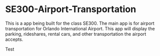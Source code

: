 # SE300-Airport-Transportation
This is a app being built for the class SE300. The main app is for airport transportation for Orlando International Airport. This app will display the parking, rideshares, rental cars, and other transportation the airport accepts. 

Test
